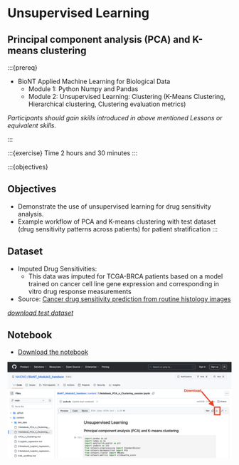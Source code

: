# Unsupervised Learning

## Principal component analysis (PCA) and K-means clustering

:::{prereq}

* BioNT Applied Machine Learning for Biological Data
  * Module 1: Python Numpy and Pandas
  * Module 2: Unsupervised Learning: Clustering (K-Means Clustering, Hierarchical clustering, Clustering evaluation metrics)

*Participants should gain skills introduced in above mentioned Lessons or equivalent skills.*

:::

:::{exercise} Time
2 hours and 30 minutes
:::

:::{objectives}

## Objectives

* Demonstrate the use of unsupervised learning for drug sensitivity analysis.
* Example workflow of PCA and K-means clustering with test dataset (drug sensitivity patterns across patients) for patient stratification
:::

## Dataset

* Imputed Drug Sensitivities:
  * This data was imputed for TCGA-BRCA patients based on a model trained on cancer cell line gene expression and corresponding in vitro drug response measurements
* Source: [Cancer drug sensitivity prediction from routine histology images](https://www.nature.com/articles/s41698-023-00491-9)

*[download test dataset](test_data/pca_clustering/BRCA_Drug_sensitivity_test_data.csv)*

## Notebook

* [Download the notebook](https://github.com/NAICNO/BioNT_Module2_handson/blob/main/content/1.Notebook_PCA_n_Clustering_session.ipynb)

![alt text](image.png)